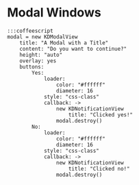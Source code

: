 # Modal Windows

    :::coffeescript 
    modal = new KDModalView
        title: "A Modal with a Title"
        content: "Do you want to continue?"
        height: "auto"
        overlay: yes
        buttons:
            Yes:
                loader:
                    color: "#ffffff"
                    diameter: 16
                style: "css-class"
                callback: ->
                    new KDNotificationView
                        title: "Clicked yes!"
                    modal.destroy()
            No:
                loader:
                    color: "#ffffff"
                    diameter: 16
                style: "css-class"
                callback: ->
                    new KDNotificationView
                        title: "Clicked no!"
                    modal.destroy()
